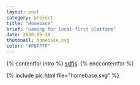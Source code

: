 ```yaml
---
layout: post
category: project
title: "Homebase"
brief: "naming for local-first platform"
date: 2020-09-30
thumbnail: homebase.svg
color: "#F6FF7F"
---
```


{% contentfor intro %}
[sdfjs](https://google.com).
{% endcontentfor %}

{% include pic.html file="homebase.svg" %}

